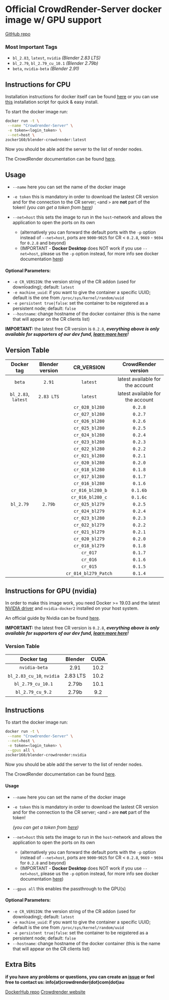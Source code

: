 # Official CrowdRender-Server docker image w/ GPU support

[GitHub repo](https://github.com/crowdrender/cr-docker) 

### Most Important Tags

- `bl_2.83`, `latest`, `nvidia` *(Blender 2.83 LTS)*
- `bl_2.79`, `bl_2.79_cu_10.1` *(Blender 2.79b)*
- `beta`, `nvidia-beta` *(Blender 2.91)*

## Instructions for CPU

Installation instructions for docker itself can be found [here](https://docs.docker.com/engine/install/debian/) or you can use [this](https://get.docker.com/) installation script for quick & easy install.

To start the docker image run:

```bash
docker run -t \
 --name "Crowdrender-Server" \
 -e token=<login_token> \
 --net=host \
zocker160/blender-crowdrender:latest
```

Now you should be able add the server to the list of render nodes.

The CrowdRender documentation can be found [here](https://www.crowd-render.com/learn).

## Usage

- `--name` here you can set the name of the docker image

- `-e token` this is mandatory in order to download the lastest CR version and for the connection to the CR server; `<`and `>` are **not** part of the token!
  _(you can get a token from [here](https://discovery.crowd-render.com/profile))_

- `--net=host` this sets the image to run in the `host`-network and allows the application to open the ports on its own 
  
  - (alternatively you can forward the default ports with the `-p` option instead of `--net=host`, ports are `9000`-`9025` for CR < `0.2.8`, `9669` - `9694` for `0.2.8` and beyond)
  - (IMPORTANT - **Docker Desktop** does NOT work if you use `--net=host`, please us the `-p` option instead, for more info see docker documentation [here](https://docs.docker.com/engine/reference/commandline/run/#publish-or-expose-port--p---expose))

#### Optional Parameters:

- `-e CR_VERSION`: the version string of the CR addon (used for downloading); default: `latest`
- `-e machine_uuid`: if you want to give the container a specific UUID; default is the one from `/proc/sys/kernel/random/uuid`
- `-e persistent true|false`: set the container to be reigstered as a persistent node; default: `false`
- `--hostname`: change hostname of the docker container (this is the name that will appear on the CR clients list)

**IMPORTANT:** the latest free CR version is `0.2.8`, ***everything above is only available for supporters of our dev fund, [learn more here](https://www.crowd-render.com/crowdfunding)!***

## Version Table

| Docker tag          | Blender version | CR_VERSION           | CrowdRender version              |
|:-------------------:|:---------------:|:--------------------:|:--------------------------------:|
| `beta`              | `2.91`          | `latest`             | latest available for the account |
| `bl_2.83`, `latest` | `2.83 LTS`      | `latest`             | latest available for the account |
|                     |                 | `cr_028_bl280`       | `0.2.8`                          |
|                     |                 | `cr_027_bl280`       | `0.2.7`                          |
|                     |                 | `cr_026_bl280`       | `0.2.6`                          |
|                     |                 | `cr_025_bl280`       | `0.2.5`                          |
|                     |                 | `cr_024_bl280`       | `0.2.4`                          |
|                     |                 | `cr_023_bl280`       | `0.2.3`                          |
|                     |                 | `cr_022_bl280`       | `0.2.2`                          |
|                     |                 | `cr_021_bl280`       | `0.2.1`                          |
|                     |                 | `cr_020_bl280`       | `0.2.0`                          |
|                     |                 | `cr_018_bl280`       | `0.1.8`                          |
|                     |                 | `cr_017_bl280`       | `0.1.7`                          |
|                     |                 | `cr_016_bl280`       | `0.1.6`                          |
|                     |                 | `cr_016_bl280_b`     | `0.1.6b`                         |
|                     |                 | `cr_016_bl280_c`     | `0.1.6c`                         |
| `bl_2.79`           | `2.79b`         | `cr_025_bl279`       | `0.2.5`                          |
|                     |                 | `cr_024_bl279`       | `0.2.4`                          |
|                     |                 | `cr_023_bl280`       | `0.2.3`                          |
|                     |                 | `cr_022_bl279`       | `0.2.2`                          |
|                     |                 | `cr_021_bl279`       | `0.2.1`                          |
|                     |                 | `cr_020_bl279`       | `0.2.0`                          |
|                     |                 | `cr_018_bl279`       | `0.1.8`                          |
|                     |                 | `cr_017`             | `0.1.7`                          |
|                     |                 | `cr_016`             | `0.1.6`                          |
|                     |                 | `cr_015`             | `0.1.5`                          |
|                     |                 | `cr_014_bl279_Patch` | `0.1.4`                          |

## Instructions for GPU (nvidia)

In order to make this image work, you need Docker >= 19.03 and the latest [NVIDIA driver](https://github.com/NVIDIA/nvidia-docker/wiki/Frequently-Asked-Questions#how-do-i-install-the-nvidia-driver) and `nvidia-docker2` installed on your host system.

An official guide by Nvidia can be found [here](https://docs.nvidia.com/datacenter/cloud-native/container-toolkit/install-guide.html#installing-on-ubuntu-and-debian).

**IMPORTANT:** the latest free CR version is `0.2.8`, ***everything above is only available for supporters of our dev fund, [learn more here](https://www.crowd-render.com/crowdfunding)!***

### Version Table

| Docker tag                | Blender  | CUDA |
|:-------------------------:|:--------:|:----:|
| `nvidia-beta`             | 2.91     | 10.2 |
| `bl_2.83_cu_10`, `nvidia` | 2.83 LTS | 10.2 |
| `bl_2.79_cu_10.1`         | 2.79b    | 10.1 |
| `bl_2.79_cu_9.2`          | 2.79b    | 9.2  |

## Instructions

To start the docker image run:

```bash
docker run -t \
 --name "Crowdrender-Server" \
 --net=host \
 -e token=<login_token> \
 --gpus all \
zocker160/blender-crowdrender:nvidia
```

Now you should be able add the server to the list of render nodes.

The CrowdRender documentation can be found [here](https://www.crowd-render.com/documentation-v016).

#### Usage

- `--name` here you can set the name of the docker image

- `-e token` this is mandatory in order to download the lastest CR version and for the connection to the CR server; `<`and `>` are **not** part of the token! 
  
  *(you can get a token from [here](https://discovery.crowd-render.com/profile))*

- `--net=host` this sets the image to run in the `host`-network and allows the application to open the ports on its own
  
  - (alternatively you can forward the default ports with the `-p` option instead of `--net=host`, ports are `9000`-`9025` for CR < `0.2.8`, `9669` - `9694` for `0.2.8` and beyond)
  - (IMPORTANT - **Docker Desktop** does NOT work if you use `--net=host`, please us the `-p` option instead, for more info see docker documentation [here](https://docs.docker.com/engine/reference/commandline/run/#publish-or-expose-port--p---expose))

- `--gpus all` this enables the passthrough to the GPU(s)

#### Optional Parameters:

- `-e CR_VERSION`: the version string of the CR addon (used for downloading); default: `latest`
- `-e machine_uuid`: if you want to give the container a specific UUID; default is the one from `/proc/sys/kernel/random/uuid`
- `-e persistent true|false`: set the container to be reigstered as a persistent node; default: `false`
- `--hostname`: change hostname of the docker container (this is the name that will appear on the CR clients list)

## Extra Bits

**if you have any problems or questions, you can create an [issue](https://github.com/crowdrender/cr-docker/issues) or feel free to contact us: info(at)crowdrender(dot)com(dot)au**

[DockerHub repo](https://hub.docker.com/r/zocker160/blender-crowdrender) 
[Crowdrender website](https://www.crowd-render.com/) 
